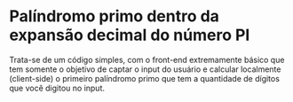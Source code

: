 # Palíndromo primo dentro da expansão decimal do número PI

Trata-se de um código simples, com o front-end extremamente básico que tem somente o objetivo de captar o input do usuário e calcular localmente (client-side) o primeiro palíndromo primo que tem a quantidade de dígitos que você digitou no input.
